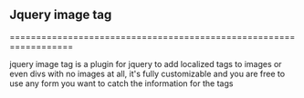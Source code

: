 Jquery image tag
------------------------------------------------------------------

==================================================================

jquery image tag is a plugin for jquery to add localized tags to images or even divs with no images at all, it's fully customizable and you are
 free to use any form you want to catch the information for the tags

